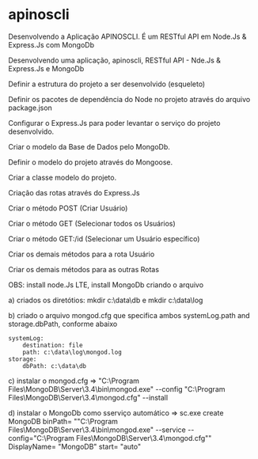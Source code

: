# apinoscli
Desenvolvendo a Aplicação APINOSCLI.
É um RESTful API em Node.Js & Express.Js com MongoDb

Desenvolvendo uma aplicação, apinoscli, RESTful API - Nde.Js & Express.Js e MongoDb


Definir a estrutura do projeto a ser desenvolvido (esqueleto)

Definir os pacotes de dependência do Node no projeto através do
arquivo package.json

Configurar o Express.Js para poder levantar o serviço do projeto desenvolvido.

Criar o modelo da Base de Dados pelo MongoDb.

Definir o modelo do projeto através do Mongoose.

Criar a classe modelo do projeto.

Criação das rotas através do Express.Js

Criar o método POST (Criar Usuário)

Criar o método GET (Selecionar todos os Usuários)

Criar o método GET:/id (Selecionar um Usuário específico)

Criar os demais métodos para a rota Usuário

Criar os demais métodos para as outras Rotas

OBS: install node.Js LTE, install MongoDb criando o arquivo

a) criados os diretótios: mkdir c:\data\db e mkdir c:\data\log

b) criado o arquivo mongod.cfg que specifica ambos systemLog.path and storage.dbPath, conforme abaixo

    systemLog:
        destination: file
        path: c:\data\log\mongod.log
    storage:
        dbPath: c:\data\db
        
c) instalar o mongod.cfg => "C:\Program Files\MongoDB\Server\3.4\bin\mongod.exe" --config "C:\Program Files\MongoDB\Server\3.4\mongod.cfg" --install

d) instalar o MongoDb como sserviço automático => sc.exe create MongoDB binPath= "\"C:\Program Files\MongoDB\Server\3.4\bin\mongod.exe\" --service --config=\"C:\Program Files\MongoDB\Server\3.4\mongod.cfg\"" DisplayName= "MongoDB" start= "auto"
